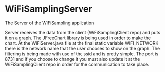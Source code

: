 # WiFiSamplingServer
The Server of the WiFiSampling application

Server receives the data from the client (WiFiSamplingClient repo) and puts it on a graph. The JFreeChart library is being used in order to make the chart. At the WiFiServer.java file at the final static variable WIFI_NETWORK there is the network name that the user chooses to show on the graph. The filtering is being made with use of the ssid and is pretty simple. The port is 8731 and if you choose to change it you must also update it at the WiFiSamplingClient repo in order for the communication to take place.
